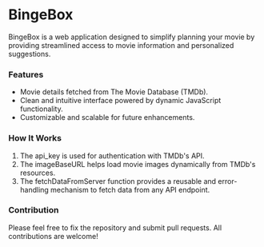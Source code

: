 # BingeBox
BingeBox is a web application designed to simplify planning your movie by providing streamlined access to movie information and personalized suggestions.

### Features
- Movie details fetched from The Movie Database (TMDb).
- Clean and intuitive interface powered by dynamic JavaScript functionality.
- Customizable and scalable for future enhancements.

### How It Works
 1. The api_key is used for authentication with TMDb's API.
 2. The imageBaseURL helps load movie images dynamically from TMDb's resources.
 3. The fetchDataFromServer function provides a reusable and error-handling mechanism to fetch data from any API endpoint.

### Contribution
Please feel free to fix the repository and submit pull requests. All contributions are welcome!


